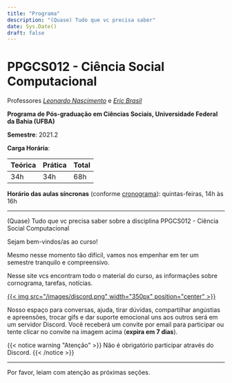 ```yaml
---
title: "Programa"
description: "(Quase) Tudo que vc precisa saber"
date: Sys.Date()
draft: false
---
```


# PPGCS012 - Ciência Social Computacional

Professores [_Leonardo Nascimento_](https://leofn.com) e [_Eric Brasil_](https://ericbrasiln.github.io)

**Programa de Pós-graduação em Ciências Sociais, Universidade Federal da Bahia (UFBA)**

**Semestre**: 2021.2

**Carga Horária**:

| Teórica             | Prática         | Total |
|:--------------------|:------------------|:---------|
| 34h | 34h | 68h |

**Horário das aulas síncronas** (conforme [cronograma](cronograma)): quintas-feiras, 14h às 16h

***

(Quase) Tudo que vc precisa saber sobre a disciplina  PPGCS012 - Ciência Social Computacional

Sejam bem-vindos/as ao curso!

Mesmo nesse momento tão difícil, vamos nos empenhar em ter um semestre tranquilo e compreensivo.

Nesse site vcs encontram todo o material do curso, as informações sobre cornograma, tarefas, notícias.

<a href="https://discord.gg/9HaXVCbv">
{{< img src="/images/discord.png" width="350px" position="center" >}}<a/>


Nosso espaço para conversas, ajuda, tirar dúvidas, compartilhar angústias e apreensões, trocar gifs e dar suporte emocional uns aos outros será em um servidor Discord. Você receberá um convite por email para participar ou tente clicar no convite na imagem acima (**expira em 7 dias**). 

{{< notice warning "Atenção" >}}
Não é obrigatório participar através do Discord.
{{< /notice >}}

---

Por favor, leiam com atenção as próximas seções.
